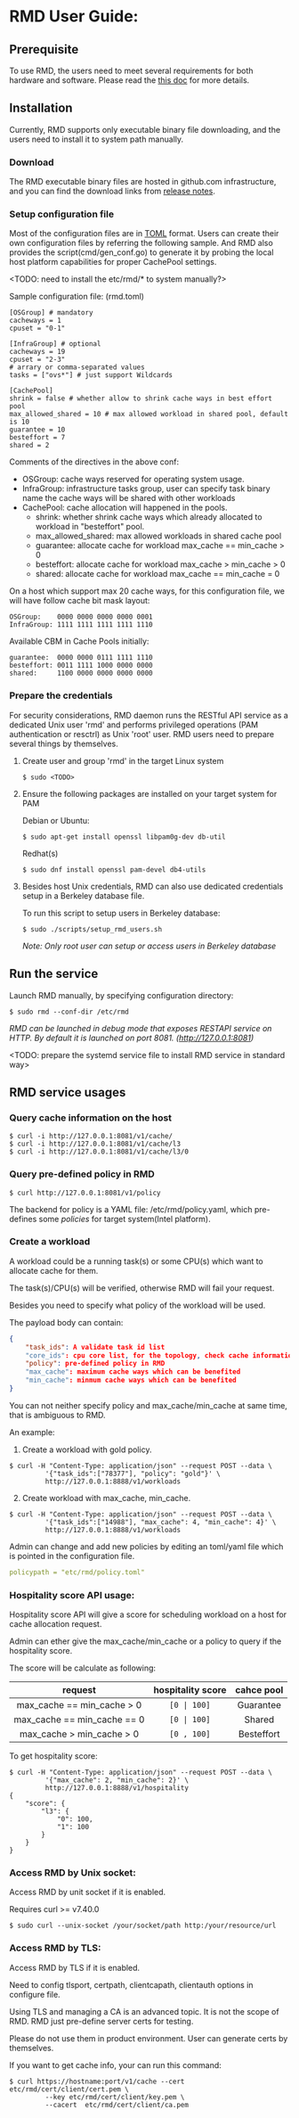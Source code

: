 # RMD User Guide:

## Prerequisite

To use RMD, the users need to meet several requirements for both hardware and
software. Please read the [this doc](../docs/Prerequisite.md) for more details.

## Installation

Currently, RMD supports only executable binary file downloading, and the users
need to install it to system path manually.

### Download

The RMD executable binary files are hosted in github.com infrastructure, and
you can find the download links from [release notes](TODO).

### Setup configuration file

Most of the configuration files are in [TOML](https://github.com/toml-lang/toml) format.
Users can create their own configuration files by referring the following
sample. And RMD also provides the script(cmd/gen_conf.go) to generate it
by probing the local host platform capabilities for proper CachePool settings.

<TODO: need to install the etc/rmd/* to system manually?>

Sample configuration file: (rmd.toml)
```
[OSGroup] # mandatory
cacheways = 1
cpuset = "0-1"

[InfraGroup] # optional
cacheways = 19
cpuset = "2-3"
# arrary or comma-separated values
tasks = ["ovs*"] # just support Wildcards

[CachePool]
shrink = false # whether allow to shrink cache ways in best effort pool
max_allowed_shared = 10 # max allowed workload in shared pool, default is 10
guarantee = 10
besteffort = 7
shared = 2
```

Comments of the directives in the above conf:

* OSGroup: cache ways reserved for operating system usage.
* InfraGroup: infrastructure tasks group, user can specify task binary name
              the cache ways will be shared with other workloads
* CachePool: cache allocation will happened in the pools.
    - shrink: whether shrink cache ways which already allocated to workload in
            "besteffort" pool.
    - max_allowed_shared: max allowed workloads in shared cache pool
    - guarantee: allocate cache for workload max_cache == min_cache > 0
    - besteffort: allocate cache for workload max_cache > min_cache > 0
    - shared: allocate cache for workload max_cache == min_cache = 0

On a host which support max 20 cache ways, for this configuration file,
we will have follow cache bit mask layout:
```
OSGroup:    0000 0000 0000 0000 0001
InfraGroup: 1111 1111 1111 1111 1110
```

Available CBM in Cache Pools initially:
```
guarantee:  0000 0000 0111 1111 1110
besteffort: 0011 1111 1000 0000 0000
shared:     1100 0000 0000 0000 0000
```

### Prepare the credentials

For security considerations, RMD daemon runs the RESTful API service as a
dedicated Unix user 'rmd' and performs privileged operations (PAM
authentication or resctrl) as Unix 'root' user. RMD users need to prepare
several things by themselves.

1. Create user and group 'rmd' in the target Linux system

    ```shell
    $ sudo <TODO>
    ```
2. Ensure the following packages are installed on your target system for PAM

    Debian or Ubuntu:
    ```shell
    $ sudo apt-get install openssl libpam0g-dev db-util
    ```
    Redhat(s)
    ```shell
    $ sudo dnf install openssl pam-devel db4-utils
    ```
3. Besides host Unix credentials, RMD can also use dedicated credentials setup
   in a Berkeley database file.

    To run this script to setup users in Berkeley database:
    ```shell
    $ sudo ./scripts/setup_rmd_users.sh
    ```
    *Note: Only root user can setup or access users in Berkeley database*

## Run the service

Launch RMD manually, by specifying configuration directory:

```shell
$ sudo rmd --conf-dir /etc/rmd
```

*RMD can be launched in debug mode that exposes RESTAPI service on HTTP.
By default it is launched on port 8081. (http://127.0.0.1:8081)*

<TODO: prepare the systemd service file to install RMD service in standard way>

## RMD service usages

### Query cache information on the host

```shell
$ curl -i http://127.0.0.1:8081/v1/cache/
$ curl -i http://127.0.0.1:8081/v1/cache/l3
$ curl -i http://127.0.0.1:8081/v1/cache/l3/0
```

### Query pre-defined policy in RMD

```shell
$ curl http://127.0.0.1:8081/v1/policy
```

The backend for policy is a YAML file: /etc/rmd/policy.yaml, which pre-defines
some *policies* for target system(Intel platform).

### Create a workload

A workload could be a running task(s) or some CPU(s) which want to allocate
cache for them.

The task(s)/CPU(s) will be verified, otherwise RMD will fail your request.

Besides you need to specify what policy of the workload will be used.

The payload body can contain:

```json
{
    "task_ids": A validate task id list
    "core_ids": cpu core list, for the topology, check cache information
    "policy": pre-defined policy in RMD
    "max_cache": maximum cache ways which can be benefited
    "min_cache": minmum cache ways which can be benefited
}
```

You can not neither specify policy and max_cache/min_cache at same time, that
is ambiguous to RMD.

An example:

1) Create a workload with gold policy.

```shell
$ curl -H "Content-Type: application/json" --request POST --data \
         '{"task_ids":["78377"], "policy": "gold"}' \
         http://127.0.0.1:8888/v1/workloads
```

2) Create workload with max_cache, min_cache.

```shell
$ curl -H "Content-Type: application/json" --request POST --data \
         '{"task_ids":["14988"], "max_cache": 4, "min_cache": 4}' \
         http://127.0.0.1:8888/v1/workloads
```

Admin can change and add new policies by editing an toml/yaml file which is
pointed in the configuration file.

```YAML
policypath = "etc/rmd/policy.toml"
```

### Hospitality score API usage:

Hospitality score API will give a score for scheduling workload on a host for
cache allocation request.

Admin can ether give the max_cache/min_cache or a policy to query if the
hospitality score.

The score will be calculate as following:

| request | hospitality score | cahce pool |
| :-----: | :---------------: | :--------: |
| max_cache == min_cache > 0 | `[0 \| 100]` | Guarantee |
| max_cache == min_cache == 0 | `[0 \| 100]` | Shared |
| max_cache > min_cache > 0 |  `[0 , 100]` | Besteffort |


To get hospitality score:

```shell
$ curl -H "Content-Type: application/json" --request POST --data \
         '{"max_cache": 2, "min_cache": 2}' \
         http://127.0.0.1:8888/v1/hospitality
{
    "score": {
        "l3": {
            "0": 100,
            "1": 100
        }
    }
}
```

### Access RMD by Unix socket:

Access RMD by unit socket if it is enabled.

Requires curl >= v7.40.0
```shell
$ sudo curl --unix-socket /your/socket/path http:/your/resource/url
```

### Access RMD by TLS:

Access RMD by TLS if it is enabled.

Need to config tlsport, certpath, clientcapath, clientauth options in
configure file.

Using TLS and managing a CA is an advanced topic. It is not the scope of RMD.
RMD just pre-define server certs for testing.

Please do not use them in product environment.
User can generate certs by themselves.

If you want to get cache info, your can run this command:
```shell
$ curl https://hostname:port/v1/cache --cert etc/rmd/cert/client/cert.pem \
         --key etc/rmd/cert/client/key.pem \
         --cacert  etc/rmd/cert/client/ca.pem
```
